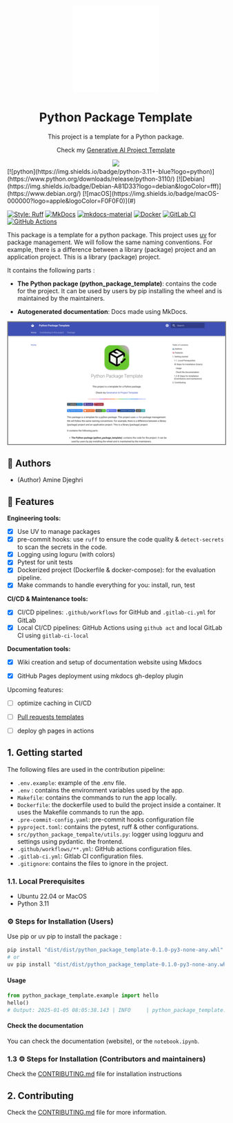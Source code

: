 <div style="text-align: center;">

  <img src="./assets/icon.svg" width="200" />

  <h1>Python Package Template</h1>

  <p>This project is a template for a Python package.</p>
  <p>Check my <a href="https://github.com/AmineDjeghri/generative-ai-project-template">Generative AI Project Template</a></p>

  <img src="https://raw.githubusercontent.com/catppuccin/catppuccin/main/assets/palette/macchiato.png" width="400" />

</div>
[![python](https://img.shields.io/badge/python-3.11+-blue?logo=python)](https://www.python.org/downloads/release/python-3110/)
[![Debian](https://img.shields.io/badge/Debian-A81D33?logo=debian&logoColor=fff)](https://www.debian.org/)
[![macOS](https://img.shields.io/badge/macOS-000000?logo=apple&logoColor=F0F0F0)](#)

[![Style: Ruff](https://img.shields.io/badge/style-ruff-41B5BE?style=flat)](https://github.com/charliermarsh/ruff)
[![MkDocs](https://img.shields.io/badge/MkDocs-526CFE?logo=materialformkdocs&logoColor=fff)](#)
[![mkdocs-material](https://img.shields.io/endpoint?url=https://raw.githubusercontent.com/juftin/mkdocs-material/66d65cf/src/templates/assets/images/badge.json)]()
[![Docker](https://img.shields.io/badge/Docker-2496ED?logo=docker&logoColor=fff)](#)
[![GitLab CI](https://img.shields.io/badge/GitLab%20CI-FC6D26?logo=gitlab&logoColor=fff)](#)
[![GitHub Actions](https://img.shields.io/badge/GitHub_Actions-2088FF?logo=github-actions&logoColor=white)](#)


This package is a template for a python package.
This project uses [uv](https://docs.astral.sh/uv) for package management. We will follow the same naming conventions. For example, there is a difference between a library (package) project and an application project. This is a library (package) project.

It contains the following parts :

- **The Python package (python_package_template)**: contains the code for the project. It can be used by users by pip installing the wheel and is maintained by the maintainers.

- **Autogenerated documentation**: Docs made using MkDocs.


<div style="text-align: center;">
    <img src="assets/img.png" alt="site-img" width="800" style="display: block; margin: 0 auto; border: 2px solid grey;" />
</div>

## 👥  Authors
- (Author) Amine Djeghri

## 🧠 Features

**Engineering tools:**

- [x] Use UV to manage packages
- [x] pre-commit hooks: use ``ruff`` to ensure the code quality & ``detect-secrets`` to scan the secrets in the code.
- [x] Logging using loguru (with colors)
- [x] Pytest for unit tests
- [x] Dockerized project (Dockerfile & docker-compose): for the evaluation pipeline.
- [x] Make commands to handle everything for you: install, run, test

**CI/CD & Maintenance tools:**

- [x] CI/CD pipelines: ``.github/workflows`` for GitHub and ``.gitlab-ci.yml`` for GitLab
- [x] Local CI/CD pipelines: GitHub Actions using ``github act`` and local GitLab CI using ``gitlab-ci-local``

**Documentation tools:**

- [x] Wiki creation and setup of documentation website using Mkdocs
- [x] GitHub Pages deployment using mkdocs gh-deploy plugin


Upcoming features:

- [ ] optimize caching in CI/CD
- [ ] [Pull requests templates](https://docs.github.com/en/communities/using-templates-to-encourage-useful-issues-and-pull-requests/creating-a-pull-request-template-for-your-repository)
- [ ] deploy gh pages in actions


## 1. Getting started

The following files are used in the contribution pipeline:

- ``.env.example``: example of the .env file.
- ``.env`` : contains the environment variables used by the app.
- ``Makefile``: contains the commands to run the app locally.
- ``Dockerfile``: the dockerfile used to build the project inside a container. It uses the Makefile commands to run the app.
- ``.pre-commit-config.yaml``: pre-commit hooks configuration file
- ``pyproject.toml``: contains the pytest, ruff & other configurations.
- ``src/python_package_tempalte/utils.py``: logger using logguru and settings  using pydantic.
  the frontend.
- `.github/workflows/**.yml`: GitHub actions configuration files.
- `.gitlab-ci.yml`: Gitlab CI configuration files.
- ``.gitignore``: contains the files to ignore in the project.

### 1.1.  Local Prerequisites
- Ubuntu 22.04 or MacOS
- Python 3.11

### ⚙️ Steps for Installation (Users)
Use pip or uv pip to install the package :
```bash
pip install "dist/dist/python_package_template-0.1.0-py3-none-any.whl"
# or
uv pip install "dist/dist/python_package_template-0.1.0-py3-none-any.whl"
```

#### Usage

````python
from python_package_template.example import hello
hello()
# Output: 2025-01-05 08:05:38.143 | INFO     | python_package_template.example:hello:5 - Hello world
````

#### Check the documentation

You can check the documentation (website), or the ``notebook.ipynb``.

### 1.3 ⚙️ Steps for Installation (Contributors and maintainers)
Check the [CONTRIBUTING.md](CONTRIBUTING.md) file for installation instructions

## 2. Contributing
Check the [CONTRIBUTING.md](CONTRIBUTING.md) file for more information.
